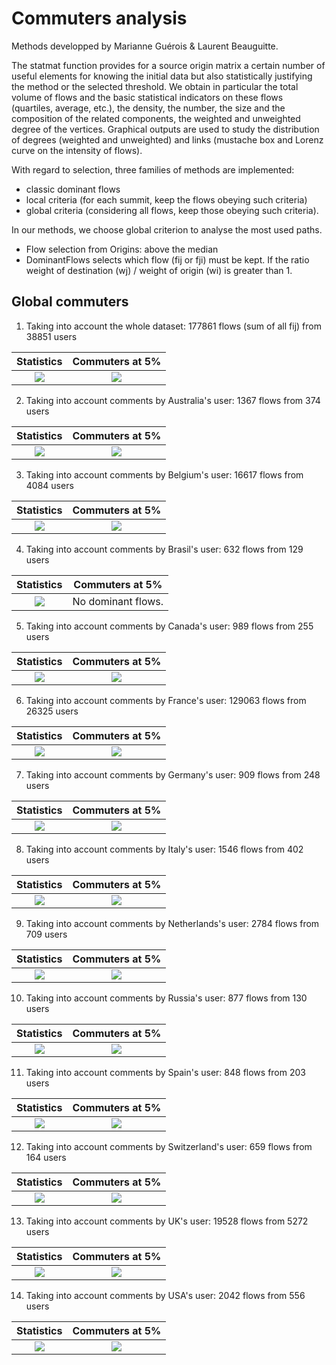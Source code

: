 # Commuters analysis

Methods developped by Marianne Guérois & Laurent Beauguitte.

The statmat function provides for a source origin matrix a certain number of useful elements for knowing the initial data but also statistically justifying the method or the selected threshold. We obtain in particular the total volume of flows and the basic statistical indicators on these flows (quartiles, average, etc.), the density, the number, the size and the composition of the related components, the weighted and unweighted degree of the vertices. Graphical outputs are used to study the distribution of degrees (weighted and unweighted) and links (mustache box and Lorenz curve on the intensity of flows).

With regard to selection, three families of methods are implemented:

- classic dominant flows
- local criteria (for each summit, keep the flows obeying such criteria)
- global criteria (considering all flows, keep those obeying such criteria).

In our methods, we choose global criterion to analyse the most used paths.

- Flow selection from Origins: above the median
- DominantFlows selects which flow (fij or fji) must be kept. If the ratio weight of destination (wj) / weight of origin (wi) is greater than 1.

## Global commuters

1. Taking into account the whole dataset: 177861 flows (sum of all fij) from 38851 users

Statistics             |  Commuters at 5%
:-------------------------:|:-------------------------:
![](statmatGlobal.png)  |  ![](commutersGLOBAL.png)

2. Taking into account comments by Australia's user: 1367 flows from 374 users

Statistics             |  Commuters at 5%
:-------------------------:|:-------------------------:
![](statmatAustralia.png)  |  ![](commutersAustralia.png)

3. Taking into account comments by Belgium's user: 16617 flows from 4084 users

Statistics             |  Commuters at 5%
:-------------------------:|:-------------------------:
![](statmatBelgium.png)  |  ![](commutersBelgium.png)

4. Taking into account comments by Brasil's user: 632 flows from 129 users

Statistics             |  Commuters at 5%
:-------------------------:|:-------------------------:
![](statmatBrasil.png)  |  No dominant flows.

5. Taking into account comments by Canada's user: 989 flows from 255 users

Statistics             |  Commuters at 5%
:-------------------------:|:-------------------------:
![](statmatCanada.png)  |  ![](commutersCanada.png)

6. Taking into account comments by France's user: 129063 flows from 26325 users

Statistics             |  Commuters at 5%
:-------------------------:|:-------------------------:
![](statmatFrance.png)  |  ![](commutersFrance.png)

7. Taking into account comments by Germany's user: 909 flows from 248 users

Statistics             |  Commuters at 5%
:-------------------------:|:-------------------------:
![](statmatGermany.png)  |  ![](commutersGermany.png)

8. Taking into account comments by Italy's user: 1546 flows from 402 users

Statistics             |  Commuters at 5%
:-------------------------:|:-------------------------:
![](statmatItaly.png)  |  ![](commutersItaly.png)

9. Taking into account comments by Netherlands's user: 2784 flows from 709 users

Statistics             |  Commuters at 5%
:-------------------------:|:-------------------------:
![](statmatNetherlands.png)  |  ![](commutersNetherlands.png)

10. Taking into account comments by Russia's user:  877 flows from 130 users

Statistics             |  Commuters at 5%
:-------------------------:|:-------------------------:
![](statmatRussia.png)  |  ![](commutersRussia.png)

11. Taking into account comments by Spain's user: 848 flows from 203 users

Statistics             |  Commuters at 5%
:-------------------------:|:-------------------------:
![](statmatSpain.png)  |  ![](commutersSpain.png)

12. Taking into account comments by Switzerland's user: 659 flows from 164 users

Statistics             |  Commuters at 5%
:-------------------------:|:-------------------------:
![](statmatSwitzerland.png)  |  ![](commutersSwitzerland.png)

13. Taking into account comments by UK's user: 19528 flows from 5272 users

Statistics             |  Commuters at 5%
:-------------------------:|:-------------------------:
![](statmatUK.png)  |  ![](commutersUK.png)

14. Taking into account comments by USA's user: 2042 flows from 556 users

Statistics             |  Commuters at 5%
:-------------------------:|:-------------------------:
![](statmatUSA.png)  |  ![](commutersUSA.png)
